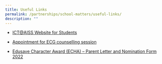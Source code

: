```yaml
---
title: Useful Links
permalink: /partnerships/school-matters/useful-links/
description: ""
---
```



*   [ICT@AISS Website for Students](https://sites.google.com/moe.edu.sg/ictaiss4students/home)  
    
*   [Appointment for ECG counselling session](https://go.gov.sg/aissecg)
*   [Edusave Character Award (ECHA) – Parent Letter and Nomination Form 2022](/files/ECHA_2022.pdf)